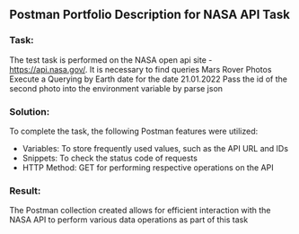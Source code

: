 ## Postman Portfolio Description for NASA API Task

### Task: 

The test task is performed on the NASA open api site - https://api.nasa.gov/. 
It is necessary to find queries Mars Rover Photos 
Execute a Querying by Earth date for the date 21.01.2022 
Pass the id of the second photo into the environment variable by parse json 

### Solution:

To complete the task, the following Postman features were utilized:

*   Variables: To store frequently used values, such as the API URL and IDs  
*   Snippets: To check the status code of requests  
*   HTTP Method:  GET for performing respective operations on the API  

### Result:

The Postman collection created allows for efficient interaction with the NASA API to perform various data operations as part of this task